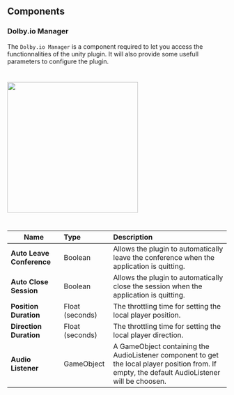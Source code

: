 ## Components
### Dolby.io Manager

The `Dolby.io Manager` is a component required to let you access the functionnalities of the unity plugin. It will also provide some usefull parameters to configure the plugin.

<div style="text-align:left">
    <img style="padding:25px 0" src="~/images/components/dolbyiomanager.png" width="300px">
</div>

| Name | Type | Description  |
|---|:---|:---|
| **Auto Leave Conference** | Boolean | Allows the plugin to automatically leave the conference when the application is quitting. |
| **Auto Close Session** | Boolean | Allows the plugin to automatically close the session when the application is quitting. |
| **Position Duration** | Float (seconds) | The throttling time for setting the local player position. |
| **Direction Duration** | Float (seconds) | The throttling time for setting the local player direction. |
| **Audio Listener** | GameObject | A GameObject containing the AudioListener component to get the local player position from. If empty, the default AudioListener will be choosen. | 
